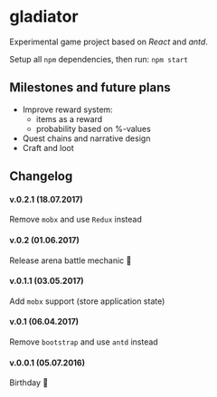 # gladiator
Experimental game project based on *React* and *antd*.

Setup all `npm` dependencies, then run: `npm start`

## Milestones and future plans

* Improve reward system:
    * items as a reward
    * probability based on %-values
* Quest chains and narrative design
* Craft and loot

## Changelog

#### v.0.2.1 (18.07.2017)
 
 Remove `mobx` and use `Redux` instead

#### v.0.2 (01.06.2017)
 
 Release arena battle mechanic :hocho:

#### v.0.1.1 (03.05.2017)
 
 Add `mobx` support (store application state)

#### v.0.1 (06.04.2017)
 
 Remove `bootstrap` and use `antd` instead

#### v.0.0.1 (05.07.2016)
 
 Birthday :tada:
